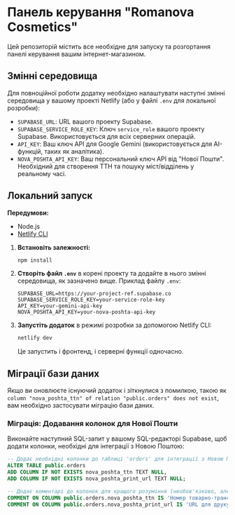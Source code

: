 # Панель керування "Romanova Cosmetics"

Цей репозиторій містить все необхідне для запуску та розгортання панелі керування вашим інтернет-магазином.

## Змінні середовища

Для повноційної роботи додатку необхідно налаштувати наступні змінні середовища у вашому проекті Netlify (або у файлі `.env` для локальної розробки):

-   `SUPABASE_URL`: URL вашого проекту Supabase.
-   `SUPABASE_SERVICE_ROLE_KEY`: Ключ `service_role` вашого проекту Supabase. Використовується для всіх серверних операцій.
-   `API_KEY`: Ваш ключ API для Google Gemini (використовується для AI-функцій, таких як аналітика).
-   `NOVA_POSHTA_API_KEY`: Ваш персональний ключ API від "Нової Пошти". Необхідний для створення ТТН та пошуку міст/відділень у реальному часі.

## Локальний запуск

**Передумови:**
- Node.js
- [Netlify CLI](https://docs.netlify.com/cli/get-started/)

1.  **Встановіть залежності:**
    ```bash
    npm install
    ```
2.  **Створіть файл `.env`** в корені проекту та додайте в нього змінні середовища, як зазначено вище.
    Приклад файлу `.env`:
    ```
    SUPABASE_URL=https://your-project-ref.supabase.co
    SUPABASE_SERVICE_ROLE_KEY=your-service-role-key
    API_KEY=your-gemini-api-key
    NOVA_POSHTA_API_KEY=your-nova-poshta-api-key
    ```
3.  **Запустіть додаток** в режимі розробки за допомогою Netlify CLI:
    ```bash
    netlify dev
    ```
    Це запустить і фронтенд, і серверні функції одночасно.

## Міграції бази даних

Якщо ви оновлюєте існуючий додаток і зіткнулися з помилкою, такою як `column "nova_poshta_ttn" of relation "public.orders" does not exist`, вам необхідно застосувати міграцію бази даних.

### Міграція: Додавання колонок для Нової Пошти

Виконайте наступний SQL-запит у вашому SQL-редакторі Supabase, щоб додати колонки, необхідні для інтеграції з Новою Поштою:

```sql
-- Додає необхідні колонки до таблиці 'orders' для інтеграції з Новою Поштою.
ALTER TABLE public.orders
ADD COLUMN IF NOT EXISTS nova_poshta_ttn TEXT NULL,
ADD COLUMN IF NOT EXISTS nova_poshta_print_url TEXT NULL;

-- Додає коментарі до колонок для кращого розуміння (необов'язково, але рекомендується)
COMMENT ON COLUMN public.orders.nova_poshta_ttn IS 'Номер товарно-транспортної накладної (ТТН) Нової Пошти.';
COMMENT ON COLUMN public.orders.nova_poshta_print_url IS 'URL для друку ТТН Нової Пошти.';
```
